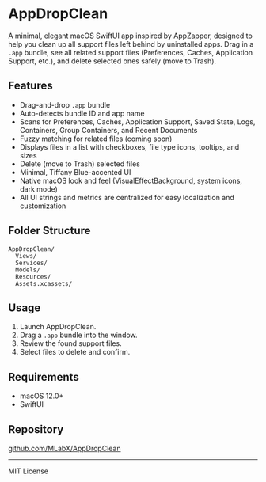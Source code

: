 # AppDropClean

A minimal, elegant macOS SwiftUI app inspired by AppZapper, designed to help you clean up all support files left behind by uninstalled apps. Drag in a `.app` bundle, see all related support files (Preferences, Caches, Application Support, etc.), and delete selected ones safely (move to Trash).

## Features
- Drag-and-drop `.app` bundle
- Auto-detects bundle ID and app name
- Scans for Preferences, Caches, Application Support, Saved State, Logs, Containers, Group Containers, and Recent Documents
- Fuzzy matching for related files (coming soon)
- Displays files in a list with checkboxes, file type icons, tooltips, and sizes
- Delete (move to Trash) selected files
- Minimal, Tiffany Blue-accented UI
- Native macOS look and feel (VisualEffectBackground, system icons, dark mode)
- All UI strings and metrics are centralized for easy localization and customization

## Folder Structure
```
AppDropClean/
  Views/
  Services/
  Models/
  Resources/
  Assets.xcassets/
```

## Usage
1. Launch AppDropClean.
2. Drag a `.app` bundle into the window.
3. Review the found support files.
4. Select files to delete and confirm.

## Requirements
- macOS 12.0+
- SwiftUI

## Repository
[github.com/MLabX/AppDropClean](https://github.com/MLabX/AppDropClean)

---
MIT License 